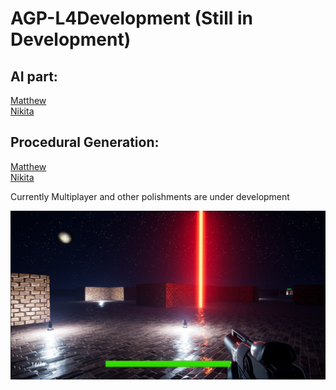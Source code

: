 # AGP-L4Development (Still in Development)

## AI part:
[Matthew](https://youtu.be/AKCJzNjiKl8) \
[Nikita](https://youtu.be/1CqAWCGiR6U)

## Procedural Generation:
[Matthew](https://youtu.be/AKCJzNjiKl8) \
[Nikita](https://youtu.be/Qa5-j_UFJxE)

Currently Multiplayer and other polishments are under development

![Screenshot](https://github.com/ndsergeev/AGP-L4Development/blob/master/screenshot.jpg)
